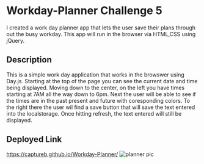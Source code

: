 # Workday-Planner Challenge 5
I created a work day planner app that lets the user save their plans through out the busy workday. This app will run in the browser via HTML,CSS using jQuery.

## Description
This is a simple work day application that works in the browswer using Day.js. Starting at the top of the page you can see the current date and time being displayed. Moving down to the center, on the left you have times starting at 7AM all the way down to 6pm. Next the user will be able to see if the times are in the past present and future with coresponding colors. To the right there the user wil find a save button that will save the text entered into the localstorage. Once hitting refresh, the text entered will still be displayed.

## Deployed Link 
https://captureb.github.io/Workday-Planner/
![planner pic](https://user-images.githubusercontent.com/114364879/201834136-d8effe31-a075-42d5-8124-7f326e4d5f6a.JPG)

